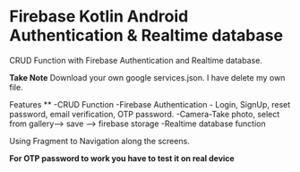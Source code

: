 # Firebase Kotlin Android Authentication & Realtime database
CRUD Function with Firebase Authentication and Realtime database. 


**Take Note**
Download your own google services.json. 
I have delete my own file.

Features ** 
-CRUD Function
-Firebase Authentication - Login, SignUp, reset password, email verification, OTP password.
-Camera-Take photo, select from gallery--> save --> firebase storage
-Realtime database function

Using Fragment to Navigation along the screens.

**For OTP password to work you have to test it on real device**
